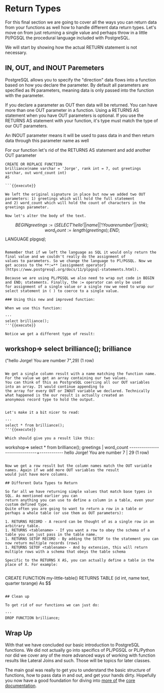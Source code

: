 # Return Types

For this final section we are going to cover all the ways you can return data from your functions as well how to handle
different data return types. Let's move on from just returning a single value and perhaps throw in a little Pl/PGSQL the
procedural language included with PostgreSQL. 

We will start by showing how the actual RETURN statement is not necessary.

## IN, OUT, and INOUT Paremeters

PostgreSQL allows you to specify the "direction" data flows into a function based on how you declare the parameter. By 
default all parameters are specified as IN parameters, meaning data is only passed into the function with the parameter. 

If you declare a parameter as OUT then data will be returned. You can have more than one OUT parameter in a function. Using a 
RETURNS <type> AS statement when you have OUT parameters is optional. If you 
use the RETURNS <type> AS statement with your function, it's type must match the type of our OUT parameters. 

An INOUT parameter means it will be used to pass data in and then return data through this parameter name as well

For our function let's rid of the RETURNS <type> AS statement and add another OUT parameter

```
CREATE OR REPLACE FUNCTION 
brilliance(name varchar = 'Jorge', rank int = 7, out greetings varchar, out word_count int) 
AS

```{{execute}}

We left the original signature in place but now we added two OUT parameters: 1) greetings which will hold the full statement 
and 2) word_count which will hold the count of characters in the greetings parameter. 

Now let's alter the body of the text.

```
$$
    BEGIN
       greetings := (SELECT 'hello ' || name || '! You are number ' || rank);
       word_count := length(greetings);
    END;
$$
LANGUAGE plpgsql;

```{{execute}}

Remember that if we left the language as SQL it would only return the final value and we couldn't really do the assignment of 
values to parameters. So we change the language to Pl/PGSQL. Now we get access to the **:=** [assignment operator}(https://www.postgresql.org/docs/11/plpgsql-statements.html). 

Because we are using PL/PGSQL we also need to wrap out code in BEGIN and END; statements. Finally, the := operator can only be used
for assignment of a single value or a single row we need to wrap our select statement in ( ) to coerce to a single value.

### Using this new and improved function:

When we use this function:

'''
select brilliance();
'''{{execute}}

Notice we get a different type of result:

```
workshop=> select brilliance();
              brilliance              
--------------------------------------
 ("hello Jorge! You are number 7",29)
(1 row)

```

We get a single column result with a name matching the function name. For the value we get an array containing our two values.
You can think of this as PostgreSQL coercing all our OUT variables into an array. It would continue appending to 
the array for every OUT or INOUT variable we declared. Technically what happened is the our result is actually created an 
anonymous record type to hold the output. 


Let's make it a bit nicer to read:

'''
select * from brilliance();
'''{{execute}}

Which should give you a result like this:

```
workshop=> select * from brilliance();
           greetings           | word_count 
-------------------------------+------------
 hello Jorge! You are number 7 |         29
(1 row)

```

Now we get a row result but the column names match the OUT variable names. Again if we add more OUT variables the result 
would just have more columns. 

## Different Data Types to Return

So far all we have returning simple values that match base types in SQL. As mentioned earlier you can 
return anything you can use to define a column in a table, even your custom defined type. 
Quite often you are going to want to return a row in a table or perhaps a whole table (or use them as OUT parameters):

1. RETURNS RECORD - A record can be thought of as a single row in an arbitrary table. 
1. RETURNS <tablename> - If you want a row to obey the schema of a table you can just pass in the table name.
1. RETURNS SETOF RECORD - By adding the SETOF to the statement you can now return multiple records (rows)
1. RETURNS SETOF <tablename> - And by extension, this will return multiple rows with a schema that obeys the table schema

Specific to the RETURNS X AS, you can actually define a table in the place of X. For example:


```
CREATE FUNCTION my-little-table()
RETURNS TABLE (id int, name text, quarter tsrange)
As $$
```

## Clean up

To get rid of our functions we can just do:

'''
DROP FUNCTION brilliance;
```


## Wrap Up

With that we have concluded our basic introduction to PostgreSQL functions. We did not actually go into specifics of PL/PGSQL
or PL/Python nor did we cover any of the more advanced ways of working with function results like Lateral Joins and such.
Those will be topics for later classes. 

The main goal was really to get you to understand the basic structure of functions, how to pass data in and out, and get
your hands dirty. Hopefully you now have a good foundation for diving into [more of](https://www.postgresql.org/docs/current/plpgsql.html) 
the [core documentation](https://www.postgresql.org/docs/current/extend.html).